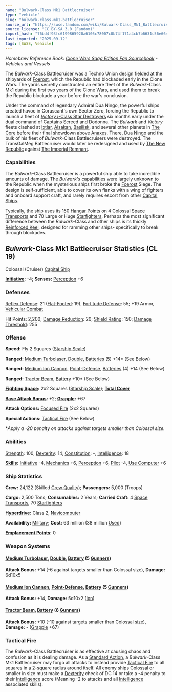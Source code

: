 ```yaml
---
name: "Bulwark-Class Mk1 Battlecruiser"
type: "vehicle"
slug: "bulwark-class-mk1-battlecruiser"
source_url: "https://swse.fandom.com/wiki/Bulwark-Class_Mk1_Battlecruiser"
source_license: "CC BY-SA 3.0 (Fandom)"
import_hash: "76bd4f93fc6199865920a6105c78007c0b74f171a4cb7b6631c56e664c2a409b"
last_imported: "2025-09-12"
tags: [SWSE, Vehicle]
---
```

*Homebrew Reference Book: [Clone Wars Saga Edition Fan Sourcebook](https://swse.fandom.com/wiki/Clone_Wars_Saga_Edition_Fan_Sourcebook) - Vehicles and Vessels*

The *Bulwark*-Class Battlecruiser was a Techno Union design fielded at the shipyards of [Foerost](https://swse.fandom.com/wiki/Foerost), which the Republic had blockaded early in the Clone Wars. The yards secretly constructed an entire fleet of the *Bulwark*-Class Mk1 during the first two years of the Clone Wars, and used them to break the Republic blockade a year before the war's conclusion.

Under the command of legendary Admiral Dua Ningo, the powerful ships created havoc in Coruscant's own Sector Zero, forcing the Republic to launch a fleet of [*Victory I*-Class Star Destroyers](https://swse.fandom.com/wiki/Victory_I-Class_Star_Destroyers) six months early under the dual command of Captains Screed and Dodonna. The *Bulwark* and *Victory* fleets clashed at [Ixtlar](https://swse.fandom.com/wiki/Ixtlar), [Alsakan](https://swse.fandom.com/wiki/Alsakan), [Basilisk](https://swse.fandom.com/wiki/Basilisk), and several other planets in [The Core](https://swse.fandom.com/wiki/The_Core) before their final showdown above [Anaxes](https://swse.fandom.com/wiki/Anaxes). There, Dua Ningo and the bulk of his fleet of *Bulwark*-Class Battlecruisers were destroyed. The TransGalMeg Battlecruiser would later be redesigned and used by [The New Republic](https://swse.fandom.com/wiki/The_New_Republic) against [The Imperial Remnant](https://swse.fandom.com/wiki/The_Imperial_Remnant).

### Capabilities
The *Bulwark*-Class Battlecruiser is a powerful ship able to take incredible amounts of damage. The *Bulwark's* capabilities were largely unknown to the Republic when the mysterious ships first broke the [Foerost](https://swse.fandom.com/wiki/Foerost) Siege. The design is self-sufficient, able to cover its own flanks with a wing of fighters and onboard support craft, and rarely requires escort from other [Capital Ships](https://swse.fandom.com/wiki/Capital_Ships).

Typically, the ship uses its 150 [Hangar Points](https://swse.fandom.com/wiki/Hangar_Points) on 4 Colossal [Space Transports](https://swse.fandom.com/wiki/Space_Transports) and 70 Large or Huge [Starfighters](https://swse.fandom.com/wiki/Starfighters). Perhaps the most significant difference between the *Bulwark*-Class and other ships is its thickly [Reinforced Keel](https://swse.fandom.com/wiki/Reinforced_Keel), designed for ramming other ships- specifically to break through blockades.

## *Bulwark*-Class Mk1 Battlecruiser Statistics (CL 19)
Colossal (Cruiser) [Capital Ship](https://swse.fandom.com/wiki/Capital_Ship)

**[Initiative](https://swse.fandom.com/wiki/Initiative):** -4; **Senses:** [Perception](https://swse.fandom.com/wiki/Perception) +6
### Defenses
[Reflex Defense](https://swse.fandom.com/wiki/Reflex_Defense_(Vehicles)): 21 ([Flat-Footed](https://swse.fandom.com/wiki/Flat-Footed): 19), [Fortitude Defense](https://swse.fandom.com/wiki/Fortitude_Defense_(Vehicles)): 55; +19 Armor, [Vehicular Combat](https://swse.fandom.com/wiki/Vehicular_Combat)

Hit Points: 2,200; [Damage Reduction](https://swse.fandom.com/wiki/Damage_Reduction): 20; [Shield Rating](https://swse.fandom.com/wiki/Shield_Rating): 150; [Damage Threshold](https://swse.fandom.com/wiki/Damage_Threshold_(Vehicles)): 255
### Offense
**Speed:** Fly 2 Squares ([Starship Scale](https://swse.fandom.com/wiki/Starship_Scale))

**Ranged:** [Medium Turbolaser](https://swse.fandom.com/wiki/Medium_Turbolaser), [Double](https://swse.fandom.com/wiki/Double), [Batteries](https://swse.fandom.com/wiki/Weapon_Batteries) (5) +14* (See Below)

**Ranged:** [Medium Ion Cannon](https://swse.fandom.com/wiki/Medium_Ion_Cannon), [Point-Defense](https://swse.fandom.com/wiki/Point-Defense), [Batteries](https://swse.fandom.com/wiki/Weapon_Batteries) (4) +14 (See Below)

**Ranged:** [Tractor Beam](https://swse.fandom.com/wiki/Tractor_Beam), [Battery](https://swse.fandom.com/wiki/Battery) +10* (See Below)

**[Fighting Space](https://swse.fandom.com/wiki/Fighting_Space):** 2x2 Squares ([Starship Scale](https://swse.fandom.com/wiki/Starship_Scale)); **[Total Cover](https://swse.fandom.com/wiki/Total_Cover)**

**[Base Attack Bonus](https://swse.fandom.com/wiki/Base_Attack_Bonus):** +2; **[Grapple](https://swse.fandom.com/wiki/Grapple):** +67

**Attack Options:** [Focused Fire](https://swse.fandom.com/wiki/Focused_Fire) (2x2 Squares)

**Special Actions:** [Tactical Fire](https://swse.fandom.com/wiki/Tactical_Fire) (See Below)

**Apply a -20 penalty on attacks against targets smaller than Colossal size.*
### Abilities
[Strength](https://swse.fandom.com/wiki/Strength): 100, [Dexterity](https://swse.fandom.com/wiki/Dexterity): 14, [Constitution](https://swse.fandom.com/wiki/Constitution): -, [Intelligence](https://swse.fandom.com/wiki/Intelligence): 18

**[Skills](https://swse.fandom.com/wiki/Skills):** [Initiative](https://swse.fandom.com/wiki/Initiative) -4, [Mechanics](https://swse.fandom.com/wiki/Mechanics) +6, [Perception](https://swse.fandom.com/wiki/Perception) +6, [Pilot](https://swse.fandom.com/wiki/Pilot) -4, [Use Computer](https://swse.fandom.com/wiki/Use_Computer) +6
### Ship Statistics
**Crew:** 24,122 (Skilled [Crew Quality](https://swse.fandom.com/wiki/Crew_Quality)); **Passengers:** 5,000 (Troops)

**Cargo:** 2,500 Tons; **Consumables:** 2 Years; **Carried Craft:** 4 [Space Transports](https://swse.fandom.com/wiki/Space_Transports), 70 [Starfighters](https://swse.fandom.com/wiki/Starfighters)

**[Hyperdrive](https://swse.fandom.com/wiki/Hyperdrive):** Class 2, [Navicomputer](https://swse.fandom.com/wiki/Navicomputer)

**Availability:** [Military](https://swse.fandom.com/wiki/Military); **Cost:** 63 million (38 million [Used](https://swse.fandom.com/wiki/Used))

[**Emplacement Points**](https://swse.fandom.com/wiki/Emplacement_Points)**:** 0
### Weapon Systems
#### **[Medium Turbolaser](https://swse.fandom.com/wiki/Medium_Turbolaser), [Double](https://swse.fandom.com/wiki/Double), [Battery](https://swse.fandom.com/wiki/Battery) (5 [Gunners](https://swse.fandom.com/wiki/Gunners))**
**Attack Bonus:** +14 (-6 against targets smaller than Colossal size), **Damage:** 6d10x5
#### [**Medium Ion Cannon**](https://swse.fandom.com/wiki/Medium_Ion_Cannon)**, [Point-Defense](https://swse.fandom.com/wiki/Point-Defense), [Battery](https://swse.fandom.com/wiki/Battery) (5 [Gunners](https://swse.fandom.com/wiki/Gunners))**
**Attack Bonus:** +14, **Damage:** 5d10x2 ([Ion](https://swse.fandom.com/wiki/Ion))
#### **[Tractor Beam](https://swse.fandom.com/wiki/Tractor_Beam), [Battery](https://swse.fandom.com/wiki/Battery) (6 [Gunners](https://swse.fandom.com/wiki/Gunners))**
**Attack Bonus:** +10 (-10 against targets smaller than Colossal size), **Damage:** - ([Grapple](https://swse.fandom.com/wiki/Grapple) +67)
### Tactical Fire
The *Bulwark*-Class Battlecruiser is as effective at causing chaos and confusion as it is dealing damage. As a [Standard Action](https://swse.fandom.com/wiki/Standard_Action), a *Bulwark*-Class Mk1 Battlecruiser may forgo all attacks to instead provide [Tactical Fire](https://swse.fandom.com/wiki/Tactical_Fire) to all squares in a 2-square radius around itself. All enemy ships Colossal or smaller in size must make a [Dexterity](https://swse.fandom.com/wiki/Dexterity) check of DC 14 or take a -4 penalty to their [Intelligence](https://swse.fandom.com/wiki/Intelligence) score (Meaning -2 to attacks and all [Intelligence](https://swse.fandom.com/wiki/Intelligence) associated skills).